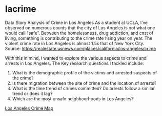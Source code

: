 # lacrime
Data Story Analysis of Crime in Los Angeles
As a student at UCLA, I've observed on numerous counts that the city of Los Angeles is not what one would call "safe". Between the homelessness, drug addiction, and cost of living, something is contributing to the crime rate rising year on year. The violent crime rate in Los Angeles is almost 1.5x that of New York City. Source: https://realestate.usnews.com/places/california/los-angeles/crime

With this in mind, I wanted to explore the various aspects to crime and arrests in Los Angeles. The Key research questions I tackled include:
1. What is the demographic profile of the victims and arrested suspects of the crime?
2. Is there migration between the site of crime and the location of arrests?
3. What is the time trend of crimes committed? Do arrests follow a similar trend or does it lag?
4. Which are the most unsafe neighbourhoods in Los Angeles?

[Los Angeles Crime Map](crimes_map.png)
